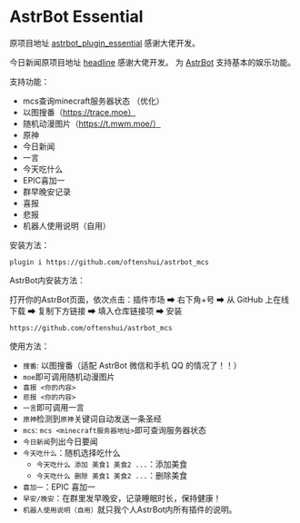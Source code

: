 # AstrBot Essential

原项目地址 [astrbot_plugin_essential](https://github.com/Soulter/astrbot_plugin_essential.git) 感谢大佬开发。

今日新闻原项目地址 [headline](https://github.com/bbpn-cn/headline) 感谢大佬开发。
为 [AstrBot](https://github.com/Soulter/AstrBot) 支持基本的娱乐功能。

支持功能：
- mcs查询minecraft服务器状态 （优化）
- 以图搜番（https://trace.moe）
- 随机动漫图片（https://t.mwm.moe/）
- 原神
- 今日新闻
- 一言
- 今天吃什么
- EPIC喜加一
- 群早晚安记录
- 喜报
- 悲报
- 机器人使用说明（自用）


安装方法：
```
plugin i https://github.com/oftenshui/astrbot_mcs
```
AstrBot内安装方法：

打开你的AstrBot页面，依次点击：插件市场 ➡ 右下角+号 ➡ 从 GitHub 上在线下载 ➡ 复制下方链接 ➡ 填入仓库链接项 ➡ 安装
```
https://github.com/oftenshui/astrbot_mcs
```
使用方法：
- `搜番`: 以图搜番（适配 AstrBot 微信和手机 QQ 的情况了！！）
- `moe`即可调用随机动漫图片
- `喜报 <你的内容>`
- `悲报 <你的内容>`
- `一言`即可调用一言
- `原神`检测到`原神`关键词自动发送一条圣经
- `mcs`: `mcs <minecraft服务器地址>`即可查询服务器状态
- `今日新闻`列出今日要闻
- `今天吃什么`：随机选择吃什么
  - `今天吃什么 添加 美食1 美食2 ...`：添加美食
  - `今天吃什么 删除 美食1 美食2 ...`：删除美食
- `喜加一`：EPIC 喜加一
- `早安/晚安`：在群里发早晚安，记录睡眠时长，保持健康！
- `机器人使用说明（自用）`就只我个人AstrBot内所有插件的说明。
